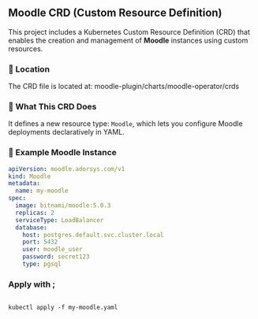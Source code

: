 ## Moodle CRD (Custom Resource Definition)

This project includes a Kubernetes Custom Resource Definition (CRD) that enables the creation and management of **Moodle** instances using custom resources.

### 📄 Location

The CRD file is located at: moodle-plugin/charts/moodle-operator/crds


### 🧩 What This CRD Does

It defines a new resource type: `Moodle`, which lets you configure Moodle deployments declaratively in YAML.

### 🧪 Example Moodle Instance

```yaml
apiVersion: moodle.adorsys.com/v1
kind: Moodle
metadata:
  name: my-moodle
spec:
  image: bitnami/moodle:5.0.3
  replicas: 2
  serviceType: LoadBalancer
  database:
    host: postgres.default.svc.cluster.local
    port: 5432
    user: moodle_user
    password: secret123
    type: pgsql
```

### Apply with ;
```

kubectl apply -f my-moodle.yaml

``` 